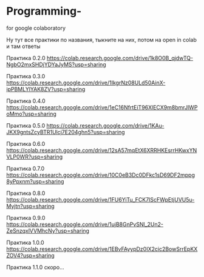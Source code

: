 # Programming-
for google colaboratory

Ну тут все практики по названия, тыкните на них, потом на open in colab и там ответы

Практика 0.2.0 https://colab.research.google.com/drive/1k8O0B_qjdwTQ-NgbO2mxSHDjYDYaJyMS?usp=sharing

Практика 0.3.0 https://colab.research.google.com/drive/1IkgrNz08ULd50AinX-ipPBMLYlYAK8ZV?usp=sharing

Практика 0.4.0 https://colab.research.google.com/drive/1eC16NfrtEiT96XlECX9m8bmrJlWPoMmo?usp=sharing

Практика 0.5.0 https://colab.research.google.com/drive/1KAu-JKX9gntsZcyBTR1Ulcj7E204ghn5?usp=sharing

Практика 0.6.0 https://colab.research.google.com/drive/12sA57mqEtX6XRRHKEsrrHKwxYNVLP0WR?usp=sharing

Практика 0.7.0 https://colab.research.google.com/drive/10C0eB3Dc0DFkc1sD69DF2mppg8yPpxnm?usp=sharing

Практика 0.8.0 https://colab.research.google.com/drive/1FU6YiTu_FCK7IScFWpEtjUVU5u-Myjtn?usp=sharing

Практика 0.9.0 https://colab.research.google.com/drive/1ujB8GnPvSNl_2Un2-ZeSnzqxlVVMhcNy?usp=sharing

Практика 1.0.0 https://colab.research.google.com/drive/1EBvFAyypDz0IX2cic2BowSrrEpKXZOV4?usp=sharing

Практика 1.1.0 скоро...
